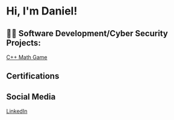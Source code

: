 <h1>Hi, I'm Daniel!

<h2>👨‍💻 Software Development/Cyber Security Projects:</h2>
<a href="[https://replit.com/@DanielRodrig350/03-Math-Quiz-with-Feedback-Branching#main.cpp](https://replit.com/@danieltheo00/mathgame)">C++ Math Game</a>

<h2> Certifications </h2>

<h2>Social Media</h2>
<p><a href="https://www.linkedin.com/in/daniel-rodriguez-b88a7b222/" target="_blank">LinkedIn</a><p/>
